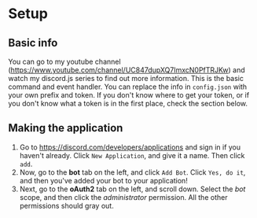 # Setup

## Basic info

You can go to my youtube channel (https://www.youtube.com/channel/UC847dupXQ7ImxcN0PfTRJKw) and watch my discord.js series to find out more information.
This is the basic command and event handler.
You can replace the info in `config.json` with your own prefix and token.
If you don't know where to get your token, or if you don't know what a token is in the first place, check the section below.

## Making the application

1. Go to https://discord.com/developers/applications and sign in if you haven't already. Click `New Application`, and give it a name. Then click `add`.
2. Now, go to the **bot** tab on the left, and click `Add Bot`. Click `Yes, do it`, and then you've added your bot to your application!
3. Next, go to the **oAuth2** tab on the left, and scroll down. Select the _bot_ scope, and then click the _administrator_ permission. All the other permissions should gray out.
